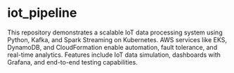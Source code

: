 # iot_pipeline
This repository demonstrates a scalable IoT data processing system using Python, Kafka, and Spark Streaming on Kubernetes. AWS services like EKS, DynamoDB, and CloudFormation enable automation, fault tolerance, and real-time analytics. Features include IoT data simulation, dashboards with Grafana, and end-to-end testing capabilities.
